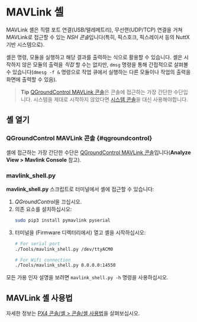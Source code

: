 # MAVLink 셸

MAVLink 셸은 직렬 포트 연결(USB/텔레메트리), 무선랜(UDP/TCP) 연결을 거쳐 MAVLink로 접근할 수 있는 *NSH 콘솔*입니다(특히, 픽스호크, 픽스레이서 등의 NuttX 기반 시스템으로).

셸은 명령, 모듈을 실행하고 해당 결과를 출력하는 식으로 활용할 수 있습니다. 셸은 시작하지 않은 모듈의 출력을 *직접* 할 수는 없지만, `dmsg` 명령을 통해 간접적으로 살펴볼 수 있습니다(`dmesg -f &` 명령으로 작업 큐에서 실행하는 다른 모듈이나 작업의 출력을 화면에 출력할 수 있음).

> **Tip** [QGroundControl MAVLink 콘솔](#qgroundcontrol)은 콘솔에 접근하는 가장 간단한 수단입니다. 시스템을 제대로 시작하지 않았다면 [시스템 콘솔](../debug/system_console.md)을 대신 사용해야합니다.

## 셸 열기

### QGroundControl MAVLink 콘솔 {#qgroundcontrol}

셸에 접근하는 가장 간단한 수단은  [QGroundControl MAVLink 콘솔](https://docs.qgroundcontrol.com/en/analyze_view/mavlink_console.html)입니다(**Analyze View > Mavlink Console** 참고).

### mavlink_shell.py

**mavlink_shell.py** 스크립트로 터미널에서 셸에 접근할 수 있습니다:
1. *QGroundControl*을 끄십시오.
1. 의존 요소를 설치하십시오:
   ```sh
   sudo pip3 install pymavlink pyserial
   ```
1. 터미널을 (Firmware 디렉터리에서) 열고 셸을 시작하십시오:
   ```sh
   # For serial port
   ./Tools/mavlink_shell.py /dev/ttyACM0
   ```
    ```sh
   # For Wifi connection
   ./Tools/mavlink_shell.py 0.0.0.0:14550
   ```

모든 가용 인자 설명을 보려면 `mavlink_shell.py -h` 명령을 사용하십시오.

## MAVLink 셸 사용법

자세한 정보는 [PX4 콘솔/셸 > 콘솔/셸 사용법](../debug/consoles.md#using_the_console)을 살펴보십시오.
